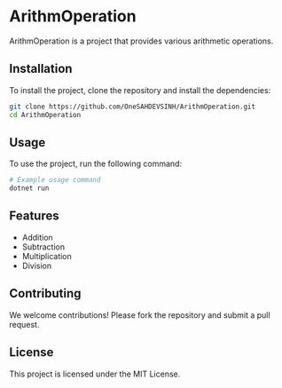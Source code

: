 # ArithmOperation

ArithmOperation is a project that provides various arithmetic operations.

## Installation

To install the project, clone the repository and install the dependencies:

```sh
git clone https://github.com/OneSAHDEVSINH/ArithmOperation.git
cd ArithmOperation
```

## Usage

To use the project, run the following command:

```sh
# Example usage command
dotnet run
```

## Features

- Addition
- Subtraction
- Multiplication
- Division

## Contributing

We welcome contributions! Please fork the repository and submit a pull request.

## License

This project is licensed under the MIT License.
